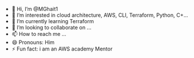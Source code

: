 - 👋 Hi, I’m @MGhait1
- 👀 I’m interested in cloud architecture, AWS, CLI, Terraform, Python, C+...
- 🌱 I’m currently learning Terraform
- 💞️ I’m looking to collaborate on ...
- 📫 How to reach me ...
- 😄 Pronouns: Him
- ⚡ Fun fact: i am an AWS academy Mentor

<!---
MGhait1/MGhait1 is a ✨ special ✨ repository because its `README.md` (this file) appears on your GitHub profile.
You can click the Preview link to take a look at your changes.
--->
